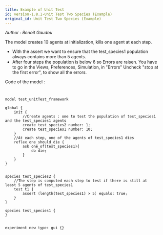 ```yaml
---
title: Example of Unit Test
id: version-1.8.1-Unit Test Two Species (Example)
original_id: Unit Test Two Species (Example)
---
```


[//]: # (keyword|statement_test)
[//]: # (keyword|statement_assert)
[//]: # (keyword|concept_test)


_Author : Benoit Gaudou_

The model creates 10 agents at initialization, kills one agent at each step. 
 * With the assert we want to ensure that the test_species1 population always contains more than 5 agents. 
 * After four steps the population is below 6 so Errors are raisen. You have to go in the Views, Preferences, Simulation, in "Errors" Uncheck "stop at the first error", to show all the errors.


Code of the model : 

```


model test_unitTest_framework

global {
	init {
		//Create agents : one to test the population of test_species1 and the test_species1 agents
		create test_species2 number: 1;
		create test_species1 number: 10;
	}
	//At each step, one of the agents of test_species1 dies
	reflex one_should_die {
		ask one_of(test_species1){
			do die;
		}
	}
}


species test_species2 {
	//The step is computed each step to test if there is still at least 5 agents of test_species1
	test t1 {
     	assert (length(test_species1) > 5) equals: true;
	}
}

species test_species1 {
}


experiment new type: gui {}
```
